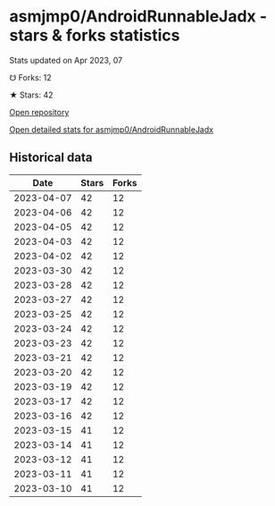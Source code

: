 # asmjmp0/AndroidRunnableJadx - stars & forks statistics

Stats updated on Apr 2023, 07

☋ Forks: 12

★ Stars: 42

[Open repository](https://github.com/asmjmp0/AndroidRunnableJadx)

[Open detailed stats for asmjmp0/AndroidRunnableJadx](https://reviewgithub.com/rep/asmjmp0/AndroidRunnableJadx)

## Historical data
| Date | Stars | Forks |
|------|-------|-------|
| 2023-04-07 | 42 | 12 | 
| 2023-04-06 | 42 | 12 | 
| 2023-04-05 | 42 | 12 | 
| 2023-04-03 | 42 | 12 | 
| 2023-04-02 | 42 | 12 | 
| 2023-03-30 | 42 | 12 | 
| 2023-03-28 | 42 | 12 | 
| 2023-03-27 | 42 | 12 | 
| 2023-03-25 | 42 | 12 | 
| 2023-03-24 | 42 | 12 | 
| 2023-03-23 | 42 | 12 | 
| 2023-03-21 | 42 | 12 | 
| 2023-03-20 | 42 | 12 | 
| 2023-03-19 | 42 | 12 | 
| 2023-03-17 | 42 | 12 | 
| 2023-03-16 | 42 | 12 | 
| 2023-03-15 | 41 | 12 | 
| 2023-03-14 | 41 | 12 | 
| 2023-03-12 | 41 | 12 | 
| 2023-03-11 | 41 | 12 | 
| 2023-03-10 | 41 | 12 | 

